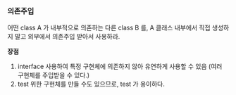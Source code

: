 ### 의존주입

어떤 class A 가 내부적으로 의존하는 다른 class B 를, A 클래스 내부에서 직접 생성하지 말고 외부에서 의존주입 받아서 사용하라.

**장점**

1. interface 사용하여 특정 구현체에 의존하지 않아 유연하게 사용할 수 있음 (여러 구현체를 주입받을 수 있다.)
2. test 위한 구현체를 만들 수도 있으므로, test 가 용이하다.